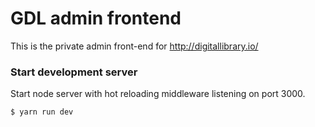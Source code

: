 # GDL admin frontend

This is the private admin front-end for http://digitallibrary.io/

### Start development server

Start node server with hot reloading middleware listening on port 3000.

```
$ yarn run dev
```

